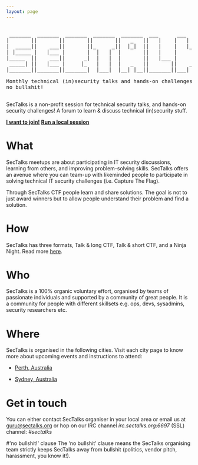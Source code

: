 ```yaml
---
layout: page
---
```


<pre class="logo">  
 _______  _______  _______  _______  _______  ___      ___   _  _______ 
|       ||       ||       ||       ||   _   ||   |    |   | | ||       | 
|  _____||    ___||       ||_     _||  |_|  ||   |    |   |_| ||  _____| 
| |_____ |   |___ |       |  |   |  |       ||   |    |      _|| |_____ 
|_____  ||    ___||      _|  |   |  |       ||   |___ |     |_ |_____  | 
 _____| ||   |___ |     |_   |   |  |   _   ||       ||    _  | _____| | 
|_______||_______||_______|  |___|  |__| |__||_______||___| |_||_______| 

Monthly technical (in)security talks and hands-on challenges,
no bullshit!

</pre>

SecTalks is a non-profit session for technical security talks, 
and hands-on security challenges! A forum to learn & discuss technical 
(in)security stuff. 

<div class="mt3 center">
  <a href="#where" class="button button-blue button-big"><strong>I want to join!</strong></a>
  <a href="{{ site.baseurl }}/yourcity/" class="button button-blue button-big"><strong>Run a local session</strong></a>
</div>

# What
SecTalks meetups are about participating in IT security discussions, learning from others, and improving problem-solving skills. 
SecTalks offers an avenue where you can team-up with likeminded people to participate in solving technical IT security challenges (i.e. Capture The Flag).

Through SecTalks CTF people learn and share solutions. The goal is not to just award winners but to allow people understand 
their problem and find a solution.

# How

SecTalks has three formats, Talk & long CTF, Talk &
short CTF, and a Ninja Night. Read more [here](./formats).

# Who

SecTalks is a 100% organic voluntary effort, organised by teams of passionate individuals and supported by
a community of great people. It is a community for people with different skillsets e.g. ops, devs, sysadmins, security researchers etc.

# Where

SecTalks is organised in the following cities. Visit each city page to know more about upcoming events
 and instructions to attend:

* [Perth, Australia](./perth)

* [Sydney, Australia](./sydney)

# Get in touch

You can either contact SecTalks organiser in your local area or
email us at [guru@sectalks.org](mailto:guru@sectalks.org) or hop on our IRC channel 
*irc.sectalks.org:6697* (SSL) channel: *#sectalks*


#'no bullshit!' clause
The ‘no bullshit’ clause means the SecTalks organising team strictly keeps
SecTalks away from bullshit (politics, vendor pitch, harassment, you know it!).
